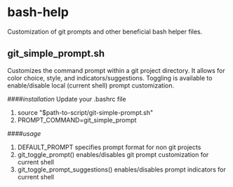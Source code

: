 bash-help
=========

Customization of git prompts and other beneficial bash helper files.

## git_simple_prompt.sh
Customizes the command prompt within a git project directory. It
allows for color choice, style, and indicators/suggestions. Toggling
is available to enable/disable local (current shell) prompt customization.

####*installation*
Update your .bashrc file
1. source "$path-to-script/git-simple-prompt.sh"
2. PROMPT_COMMAND=git_simple_prompt

####*usage*
1. DEFAULT_PROMPT specifies prompt format for non git projects
2. git_toggle_prompt() enables/disables git prompt customization for current shell
3. git_toggle_prompt_suggestions() enables/disables prompt indicators for current shell
